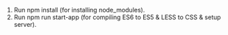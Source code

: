 1. Run npm install (for installing node_modules).
2. Run npm run start-app (for compiling ES6 to ES5 & LESS to CSS & setup server).
